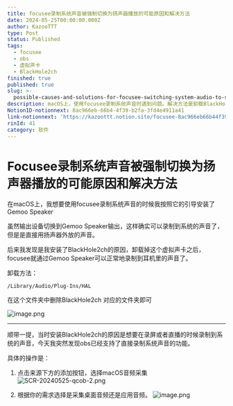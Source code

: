 ```yaml
---
title: focusee录制系统声音被强制切换为扬声器播放的可能原因和解决方法
date: 2024-05-25T00:00:00.000Z
author: KazooTTT
type: Post
status: Published
tags:
  - focusee
  - obs
  - 虚拟声卡
  - BlackHole2ch
finished: true
published: true
slug: >-
  possible-causes-and-solutions-for-focusee-switching-system-audio-to-speaker-playback-forcibly-zh
description: macOS上，使用focusee录制系统声音时遇到问题。解决方法是卸载BlackHole2ch，并通过obs选择录制桌面音频或应用音频。
NotionID-notionnext: 8ac966eb-66b4-4f39-b2fa-3fd4e4911a41
link-notionnext: 'https://kazoottt.notion.site/focusee-8ac966eb66b44f39b2fa3fd4e4911a41'
rinId: 41
category: 软件
---
```


# Focusee录制系统声音被强制切换为扬声器播放的可能原因和解决方法

在macOS上，我想要使用focusee录制系统声音的时候我按照它的引导安装了Gemoo Speaker

虽然输出设备切换到Gemoo Speaker输出，这样确实可以录制到系统的声音了，但是是直接用扬声器外放的声音。

后来我发现是我安装了BlackHole2ch的原因，卸载掉这个虚拟声卡之后，focusee就通过Gemoo Speaker可以正常地录制到耳机里的声音了。

卸载方法：

`/Library/Audio/Plug-Ins/HAL`

在这个文件夹中删除BlackHole2ch 对应的文件夹即可

![image.png](https://pictures.kazoottt.top/2024/05/20240525-26e60249b527dc5dc46c78eb123769bf.png)

---

顺带一提，当时安装BlackHole2ch的原因是想要在录屏或者直播的时候录制到系统的声音，今天我突然发现obs已经支持了直接录制系统声音的功能。

具体的操作是：

1. 点击来源下方的添加按钮，选择macOS音频采集
![SCR-20240525-qcob-2.png](https://pictures.kazoottt.top/2024/05/20240525-862b985a72997075bf72d8dd84efa46c.png)

2. 根据你的需求选择是采集桌面音频还是应用音频。
![image.png](https://pictures.kazoottt.top/2024/05/20240525-b1ea5d3a03406f26588601ed66067a05.png)
